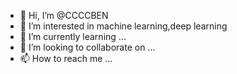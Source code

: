 - 👋 Hi, I’m @CCCCBEN
- 👀 I’m interested in machine learning,deep learning
- 🌱 I’m currently learning ...
- 💞️ I’m looking to collaborate on ...
- 📫 How to reach me ...

<!---
CCCCBEN/CCCCBEN is a ✨ special ✨ repository because its `README.md` (this file) appears on your GitHub profile.
You can click the Preview link to take a look at your changes.
--->
